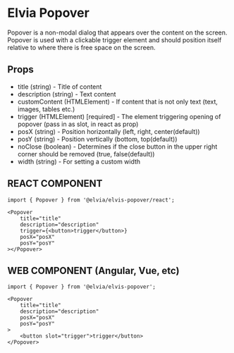 # Elvia Popover

Popover is a non-modal dialog that appears over the content on the screen. Popover is used with a clickable
trigger element and should position itself relative to where there is free space on the screen.

## Props

- title (string) - Title of content
- description (string) - Text content
- customContent (HTMLElement) - If content that is not only text (text, images, tables etc.)
- trigger (HTMLElement) [required] - The element triggering opening of popover (pass in as slot, in react as
  prop)
- posX (string) - Position horizontally (left, right, center(default))
- posY (string) - Position vertically (bottom, top(default))
- noClose (boolean) - Determines if the close button in the upper right corner should be removed (true,
  false(default))
- width (string) - For setting a custom width

## REACT COMPONENT

```
import { Popover } from '@elvia/elvis-popover/react';
```

```
<Popover
    title="title"
    description="description"
    trigger={<button>trigger</button>}
    posX="posX"
    posY="posY"
></Popover>
```

## WEB COMPONENT (Angular, Vue, etc)

```
import { Popover } from '@elvia/elvis-popover';
```

```
<Popover
    title="title"
    description="description"
    posX="posX"
    posY="posY"
>
    <button slot="trigger">trigger</button>
</Popover>
```
